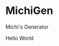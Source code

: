 # MichiGen
Michi's Generator

<!DOCTYPE html>
<html>
     <head>
          <title>My Website Title</title>
     </head>
     <body>
          Hello World
     </body>
</html>
